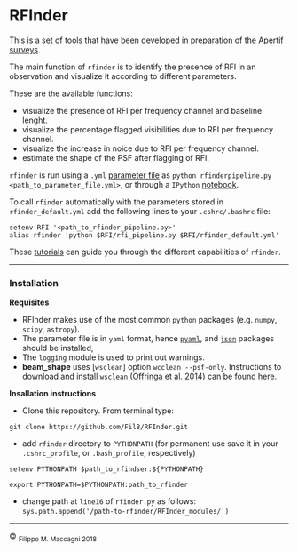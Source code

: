 # RFInder


This is a set of tools that have been developed in preparation of the [Apertif surveys](
https://www.astron.nl/astronomy-group/apertif/science-projects/apertif-science-projects).

The main function of `rfinder` is to identify the presence of RFI in an observation and visualize it according to different parameters.

These are the available functions:

- visualize the presence of RFI per frequency channel and baseline lenght.
- visualize the percentage flagged visibilities due to RFI per frequency channel. 
- visualize the increase in noice due to RFI per frequency channel.
- estimate the shape of the PSF after flagging of RFI.

`rfinder` is run using a `.yml` [parameter file](https://github.com/Fil8/RFInder/wiki/Parameter-file) as `python rfinderpipeline.py <path_to_parameter_file.yml>`, or through a `IPython`
[notebook](https://github.com/Fil8/RFInder/blob/master/tutorials/T2_rfinder_automated.ipynb). 

To call `rfinder` automatically with the parameters stored in `rfinder_default.yml` add the following lines to your `.cshrc/.bashrc` file:

```
setenv RFI '<path_to_rfinder_pipeline.py>'
alias rfinder 'python $RFI/rfi_pipeline.py $RFI/rfinder_default.yml'
```

These [tutorials](https://github.com/Fil8/RFInder/tree/master/tutorials) can guide you through the different capabilities of `rfinder`.

***

### Installation

**Requisites**
- RFInder makes use of the most common `python` packages (e.g. `numpy`, `scipy`, `astropy`). 
- The parameter file is in `yaml` format, hence [`pyaml`](https://anaconda.org/anaconda/pyyaml), and [`json`](https://anaconda.org/conda-forge/json-c) packages should be installed,
- The `logging` module is used to print out warnings.
- **beam_shape** uses [`wsclean`] option `wcclean --psf-only`. Instructions to download and install `wsclean` [(Offringa et al. 2014)](https://arxiv.org/abs/1407.1943) can be found [here](https://sourceforge.net/projects/wsclean/).

**Insallation instructions**
- Clone this repository. From terminal type:

```
git clone https://github.com/Fil8/RFInder.git
```

- add `rfinder` directory to `PYTHONPATH` (for permanent use save it in your `.cshrc_profile`, or `.bash_profile`, respectively)

```
setenv PYTHONPATH $path_to_rfindser:${PYTHONPATH}

export PYTHONPATH=$PYTHONPATH:path_to_rfinder
```

- change path at `line16` of `rfinder.py` as follows: `sys.path.append('/path-to-rfinder/RFInder_modules/')` 
 

 ***
 <p>&copy <sub> Filippo M. Maccagni 2018 </sub></p>
